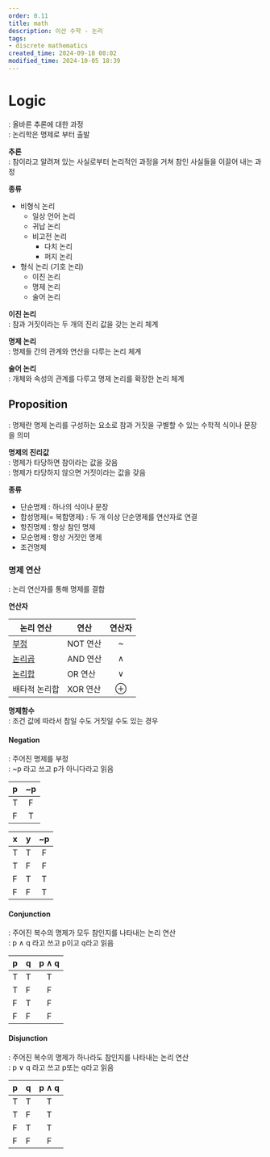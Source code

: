 ```yaml
---
order: 0.11
title: math
description: 이산 수학 - 논리
tags:
- discrete mathematics
created_time: 2024-09-18 08:02
modified_time: 2024-10-05 18:39
---
```


# Logic
: 올바른 추론에 대한 과정  
: 논리학은 명제로 부터 출발  

**추론**  
: 참이라고 알려져 있는 사실로부터 논리적인 과정을 거쳐 참인 사실들을 이끌어 내는 과정  

**종류**
- 비형식 논리
  - 일상 언어 논리
  - 귀납 논리
  - 비고전 논리
    - 다치 논리
    - 퍼지 논리
- 형식 논리 (기호 논리) 
  - 이진 논리
  - 명제 논리 
  - 술어 논리


**이진 논리**  
: 참과 거짓이라는 두 개의 진리 값을 갖는 논리 체계

**명제 논리**  
: 명제들 간의 관계와 연산을 다루는 논리 체계

**술어 논리**  
: 개체와 속성의 관계를 다루고 명제 논리를 확장한 논리 체계



## Proposition  
: 명제란 명제 논리를 구성하는 요소로 참과 거짓을 구별할 수 있는 수학적 식이나 문장을 의미  

**명제의 진리값**  
: 명제가 타당하면 참이라는 값을 갖음  
: 명제가 타당하지 않으면 거짓이라는 값을 갖음   

**종류**
- 단순명제 : 하나의 식이나 문장
- 합성명제(= 복합명제) : 두 개 이상 단순명제를 연산자로 연결
- 항진명제 : 항상 참인 명제
- 모순명제 : 항상 거짓인 명제
- 조건명제

 

### 명제 연산
: 논리 연산자를 통해 명제를 결합  

**연산자**

논리 연산 | 연산 | 연산자
---|---|:---:
[부정](#negation) | NOT 연산 | ~
[논리곱](#conjunction) | AND 연산 | ∧
[논리합](#disjunction) | OR 연산  | ∨
배타적 논리합 | XOR 연산 | ⊕


**명제함수**  
: 조건 값에 따라서 참일 수도 거짓일 수도 있는 경우



#### Negation
: 주어진 명제를 부정  
: ~p 라고 쓰고 p가 아니다라고 읽음  

p | ~p
---|:---:
T | F
F | T 

x | y | ~p
---|---|:---:
T | T | F
T | F | F
F | T | T
F | F | T


#### Conjunction
: 주어진 복수의 명제가 모두 참인지를 나타내는 논리 연산  
: p ∧ q 라고 쓰고 p이고 q라고 읽음  

p | q | p ∧ q
---|---|:---:
T | T | T 
T | F | F
F | T | F
F | F | F


#### Disjunction
: 주어진 복수의 명제가 하나라도 참인지를 나타내는 논리 연산  
: p ∨ q 라고 쓰고 p또는 q라고 읽음  

p | q | p ∧ q
---|---|:---:
T | T | T 
T | F | T
F | T | T
F | F | F